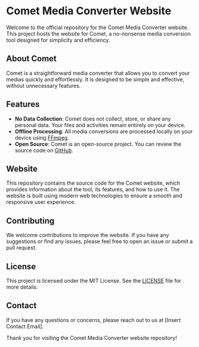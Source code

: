 # Comet Media Converter Website

Welcome to the official repository for the Comet Media Converter website. This project hosts the website for Comet, a no-nonsense media conversion tool designed for simplicity and efficiency.

## About Comet

Comet is a straightforward media converter that allows you to convert your medias quickly and effortlessly. It is designed to be simple and effective, without unnecessary features.

## Features

- **No Data Collection**: Comet does not collect, store, or share any personal data. Your files and activities remain entirely on your device.
- **Offline Processing**: All media conversions are processed locally on your device using [FFmpeg](https://ffmpeg.org/).
- **Open Source**: Comet is an open-source project. You can review the source code on [GitHub](https://github.com/stellar-comet/comet).

## Website

This repository contains the source code for the Comet website, which provides information about the tool, its features, and how to use it. The website is built using modern web technologies to ensure a smooth and responsive user experience.

## Contributing

We welcome contributions to improve the website. If you have any suggestions or find any issues, please feel free to open an issue or submit a pull request.

## License

This project is licensed under the MIT License. See the [LICENSE](LICENSE) file for more details.

## Contact

If you have any questions or concerns, please reach out to us at [Insert Contact Email].

Thank you for visiting the Comet Media Converter website repository!
